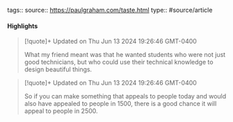 tags::
source:: https://paulgraham.com/taste.html
type:: #source/article



#### Highlights

> [!quote]+ Updated on Thu Jun 13 2024 19:26:46 GMT-0400
>
> What my friend meant was that he wanted students who were not just good technicians, but who could use their technical knowledge to design beautiful things.

> [!quote]+ Updated on Thu Jun 13 2024 19:26:46 GMT-0400
>
> So if you can make something that appeals to people today and would also have appealed to people in 1500, there is a good chance it will appeal to people in 2500.
